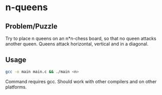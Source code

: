 # n-queens

## Problem/Puzzle

  Try to place n queens on an n*n-chess board, so that no queen attacks another queen.
  Queens attack horizontal, vertical and in a diagonal.

## Usage

```sh
gcc -o main main.c && ./main <n>
```
Command requires gcc.
Should work with other compilers and on other platforms.
